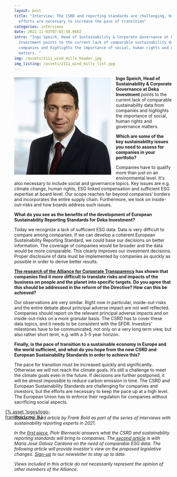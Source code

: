 ```yaml
---
layout: post
title: "Interview: The CSRD and reporting standards are challenging, but these
  efforts are necessary to increase the pace of transition"
categories: interviews
date: 2021-11-03T07:03:58.666Z
intro: "Ingo Speich, Head of Sustainability & Corporate Governance at Deka
  Investment points to the current lack of comparable sustainability data from
  companies and highlights the importance of social, human rights and governance
  matters. "
img: /assets/2111_wind_mills_header.jpg
img_listing: /assets/2111_wind_mills_list.jpg
---
```

<img src="/assets/2111_speich_ingo.jpg" style="float: left;width: 310px;height: 310px;padding-right: 15px; padding-bottom: 10px; margin-top: 5px;" alt="speich_ingo" title="speich_ingo" />

**Ingo Speich, Head of Sustainability & Corporate Governance at Deka Investment** points to the current lack of comparable sustainability data from companies and highlights the importance of social, human rights and governance matters.  

**Which are some of the key sustainability issues you need to assess for companies in your portfolio?**

Companies have to qualify more than just on an environmental level. It's also necessary to include social and governance topics. Key issues are e.g. climate change, human rights, ESG linked compensation and sufficient ESG expertise at board level. Our scope reaches far beyond companies’ borders and incorporates the entire supply chain. Furthermore, we look on inside-out-risks and how boards address such issues. 

**What do you see as the benefits of the development of European Sustainability Reporting Standards for Deka Investment?**

Today we recognize a lack of sufficient ESG data. Data is very difficult to compare among companies. If we can develop a coherent European Sustainability Reporting Standard, we could base our decisions on better information. The coverage of companies would be broader and the data would be more comparable. This clearly improves our investment decisions. Proper disclosure of data must be implemented by companies as quickly as possible in order to derive better results.

**[The research of the Alliance for Corporate Transparency](https://www.allianceforcorporatetransparency.org/) has shown that companies find it more difficult to translate risks and impacts of the business on people and the planet into specific targets. Do you agree that this should be addressed in the reform of the Directive? How can this be achieved?**

Our observations are very similar. Right now in particular, inside-out-risks and the entire debate about principal adverse impact are not well reflected. Companies should report on the relevant principal adverse impacts and on inside-out-risks on a more granular basis. The CSRD has to cover these data topics, and it needs to be consistent with the SFDR. Investors' milestones have to be communicated, not only on a very long term view, but also rather short term, e.g. with a 3-5 year horizon. 

**Finally, is the pace of transition to a sustainable economy in Europe and the world sufficient, and what do you hope from the new CSRD and European Sustainability Standards in order to achieve this?**

The pace for transition must be increased quickly and significantly. Otherwise we will not reach the climate goals. It’s still a challenge to meet the climate goals even in the future. If decisions are further postponed, it will be almost impossible to reduce carbon emission in time. The CSRD and European Sustainability Standards are challenging for companies and investors, but the efforts are necessary to keep the pace up at a high level. The European Union has to enforce their regulation for companies without sacrificing social aspects.  

<a href="https://en.frankbold.org/" style="
max-width: 200px;
display: block;
margin-left: -29px;
margin-bottom: -29px;">{% asset 'logos/logo-frankbold.png' %}</a>

*This is the third article by Frank Bold as part of the series of interviews with sustainability reporting experts in 2021.* 

*In the [first piece](bit.ly/3oxDX6G), Piotr Biernacki answers what the CSRD and sustainability reporting standards will bring to companies. The[ second article](https://www.allianceforcorporatetransparency.org/news/interview-sustainability-standards-are-needed-to-ensure-comparability-and-fair-competition-so-is-the-genuine-commitment-of-key-stakeholders-to-sustainability.html) is with Maria José Galvez Cardona on the need of comparable ESG data.* *The following article will provide investor's view on the proposed legislative changes*. *[Sign-up](https://purposeofcorporation.us10.list-manage.com/subscribe?u=66bafd0ef0d33f5bf8fbe1e87&id=113ab4bd34) to our newsletter to stay up to date.*

*Views included in this article do not necessarily represent the opinion of other members of the Alliance.*